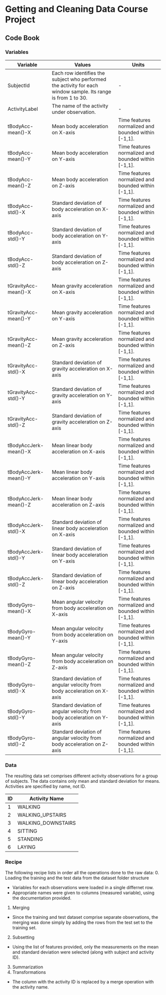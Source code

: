 Getting and Cleaning Data Course Project
=======

Code Book
-----------
 
### Variables
|Variable| Values | Units|
|--------|--------|------|
|SubjectId|Each row identifies the subject who performed the activity for each window sample. Its range is from 1 to 30.|-|
|ActivityLabel|The name of the activity under observation.|-|
|tBodyAcc-mean()-X|Mean body acceleration on X-axis|Time features normalized and bounded within [-1,1].|
|tBodyAcc-mean()-Y|Mean body acceleration on Y-axis|Time features normalized and bounded within [-1,1].|
|tBodyAcc-mean()-Z|Mean body acceleration on Z-axis|Time features normalized and bounded within [-1,1].|
|tBodyAcc-std()-X|Standard deviation of body acceleration on X-axis|Time features normalized and bounded within [-1,1].|
|tBodyAcc-std()-Y|Standard deviation of body acceleration on Y-axis|Time features normalized and bounded within [-1,1].|
|tBodyAcc-std()-Z|Standard deviation of body acceleration on Z-axis|Time features normalized and bounded within [-1,1].|
|tGravityAcc-mean()-X|Mean gravity acceleration on X-axis|Time features normalized and bounded within [-1,1].|
|tGravityAcc-mean()-Y|Mean gravity acceleration on Y-axis|Time features normalized and bounded within [-1,1].|
|tGravityAcc-mean()-Z|Mean gravity acceleration on Z-axis|Time features normalized and bounded within [-1,1].|
|tGravityAcc-std()-X|Standard deviation of gravity acceleration on X-axis|Time features normalized and bounded within [-1,1].|
|tGravityAcc-std()-Y|Standard deviation of gravity acceleration on Y-axis|Time features normalized and bounded within [-1,1].|
|tGravityAcc-std()-Z|Standard deviation of gravity acceleration on Z-axis|Time features normalized and bounded within [-1,1].|
|tBodyAccJerk-mean()-X|Mean linear body acceleration on X-axis|Time features normalized and bounded within [-1,1].|
|tBodyAccJerk-mean()-Y|Mean linear body acceleration on Y-axis|Time features normalized and bounded within [-1,1].|
|tBodyAccJerk-mean()-Z|Mean linear body acceleration on Z-axis|Time features normalized and bounded within [-1,1].|
|tBodyAccJerk-std()-X|Standard deviation of linear body acceleration on X-axis|Time features normalized and bounded within [-1,1].|
|tBodyAccJerk-std()-Y|Standard deviation of linear body acceleration on Y-axis|Time features normalized and bounded within [-1,1].|
|tBodyAccJerk-std()-Z|Standard deviation of linear body acceleration on Z-axis|Time features normalized and bounded within [-1,1].|
|tBodyGyro-mean()-X|Mean angular velocity from body acceleration on X-axis|Time features normalized and bounded within [-1,1].|
|tBodyGyro-mean()-Y|Mean angular velocity from body acceleration on Y-axis|Time features normalized and bounded within [-1,1].|
|tBodyGyro-mean()-Z|Mean angular velocity from body acceleration on Z-axis|Time features normalized and bounded within [-1,1].|
|tBodyGyro-std()-X|Standard deviation of  angular velocity from body acceleration on X-axis|Time features normalized and bounded within [-1,1].|
|tBodyGyro-std()-Y|Standard deviation of  angular velocity from body acceleration on Y-axis|Time features normalized and bounded within [-1,1].|
|tBodyGyro-std()-Z|Standard deviation of  angular velocity from body acceleration on Z-axis|Time features normalized and bounded within [-1,1].|

### Data
The resulting data set comprises different activity observations for a group of subjects. The data contains only mean and standard deviation for means. Activities are specified by name, not ID.

|ID| Activity Name |
|--------|--------|
|1 |WALKING|
|2 |WALKING_UPSTAIRS|
|3 |WALKING_DOWNSTAIRS|
|4 |SITTING|
|5 |STANDING|
|6 |LAYING|

### Recipe
The following recipe lists in order all the operations done to the raw data:
0. Loading the training and the test data from the dataset folder structure
  * Variables for each observations were loaded in a single differnet row.
  * Appropriate names were given to columns (measured variable), using the documentation provided.
1. Merging
  * Since the training and test dataset comprise separate observations, the merging was done simply by adding the rows from the test set to the training set.
2. Subsetting
  * Using the list of features provided, only the measurements on the mean and standard deviation were selected (along with subject and activity ID).
3. Summarization
4. Transformations
  * The column with the activity ID is replaced by a merge operation with the activity name.